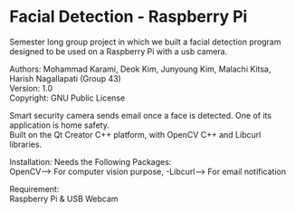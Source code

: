 # Facial Detection - Raspberry Pi
Semester long group project in which we built a facial detection program designed to be used on a Raspberry Pi with a usb camera.

Authors: Mohammad Karami, Deok Kim, Junyoung Kim, Malachi Kitsa, Harish Nagallapati (Group 43)  
Version: 1.0  
Copyright: GNU Public License  

Smart security camera sends email once a face is detected. One of its application is home safety.  
Built on the Qt Creator C++ platform, with OpenCV C++ and Libcurl libraries.  

Installation: Needs the Following Packages:  
OpenCV–> For computer vision purpose, -Libcurl–> For email notification  

Requirement:  
Raspberry Pi & USB Webcam
